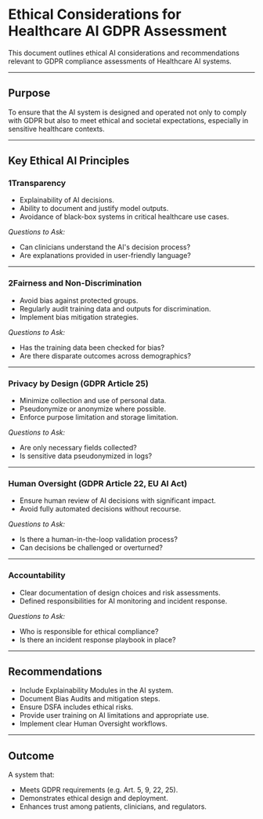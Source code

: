 # Ethical Considerations for Healthcare AI GDPR Assessment

This document outlines ethical AI considerations and recommendations relevant to GDPR compliance assessments of Healthcare AI systems.

---

## Purpose
To ensure that the AI system is designed and operated not only to comply with GDPR but also to meet ethical and societal expectations, especially in sensitive healthcare contexts.

---

## Key Ethical AI Principles

### 1️Transparency
- Explainability of AI decisions.
- Ability to document and justify model outputs.
- Avoidance of black-box systems in critical healthcare use cases.

*Questions to Ask:*
- Can clinicians understand the AI's decision process?
- Are explanations provided in user-friendly language?

---

### 2️Fairness and Non-Discrimination
- Avoid bias against protected groups.
- Regularly audit training data and outputs for discrimination.
- Implement bias mitigation strategies.

*Questions to Ask:*
- Has the training data been checked for bias?
- Are there disparate outcomes across demographics?

---

###  Privacy by Design (GDPR Article 25)
- Minimize collection and use of personal data.
- Pseudonymize or anonymize where possible.
- Enforce purpose limitation and storage limitation.

*Questions to Ask:*
- Are only necessary fields collected?
- Is sensitive data pseudonymized in logs?

---

###  Human Oversight (GDPR Article 22, EU AI Act)
- Ensure human review of AI decisions with significant impact.
- Avoid fully automated decisions without recourse.

 *Questions to Ask:*
- Is there a human-in-the-loop validation process?
- Can decisions be challenged or overturned?

---

###  Accountability
- Clear documentation of design choices and risk assessments.
- Defined responsibilities for AI monitoring and incident response.

 *Questions to Ask:*
- Who is responsible for ethical compliance?
- Is there an incident response playbook in place?

---

##  Recommendations
- Include Explainability Modules in the AI system.
- Document Bias Audits and mitigation steps.
- Ensure DSFA includes ethical risks.
- Provide user training on AI limitations and appropriate use.
- Implement clear Human Oversight workflows.

---

##  Outcome
A system that:
- Meets GDPR requirements (e.g. Art. 5, 9, 22, 25).
- Demonstrates ethical design and deployment.
- Enhances trust among patients, clinicians, and regulators.

